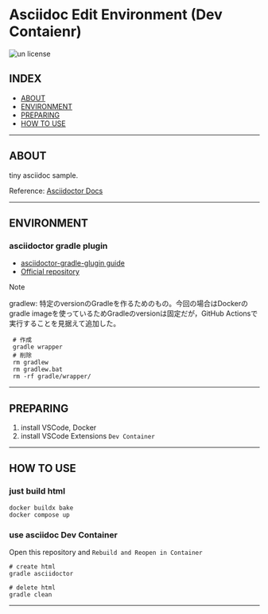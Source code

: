 # Asciidoc Edit Environment (Dev Contaienr)

![un license](https://img.shields.io/github/license/RyosukeDTomita/asciidoc_env)

## INDEX

- [ABOUT](#about)
- [ENVIRONMENT](#environment)
- [PREPARING](#preparing)
- [HOW TO USE](#how-to-use)

---

## ABOUT

tiny asciidoc sample.

Reference: [Asciidoctor Docs](https://docs.asciidoctor.org/)

---

## ENVIRONMENT

### asciidoctor gradle plugin
- [asciidoctor-gradle-glugin guide](https://asciidoctor.github.io/asciidoctor-gradle-plugin/master)
- [Official repository](https://github.com/asciidoctor/asciidoctor-gradle-plugin)

> [!NOTE]
> gradlew: 特定のversionのGradleを作るためのもの。今回の場合はDockerのgradle imageを使っているためGradleのversionは固定だが，GitHub Actionsで実行することを見据えて追加した。
> 
> ```shell
>  # 作成
>  gradle wrapper
>  # 削除
>  rm gradlew
>  rm gradlew.bat
>  rm -rf gradle/wrapper/
>  ```

---

## PREPARING

1. install VSCode, Docker
2. install VSCode Extensions `Dev Container`

---

## HOW TO USE

### just build html

```shell
docker buildx bake
docker compose up
```

### use asciidoc Dev Container

Open this repository and `Rebuild and Reopen in Container`

```shell
# create html
gradle asciidoctor

# delete html
gradle clean
```

---
